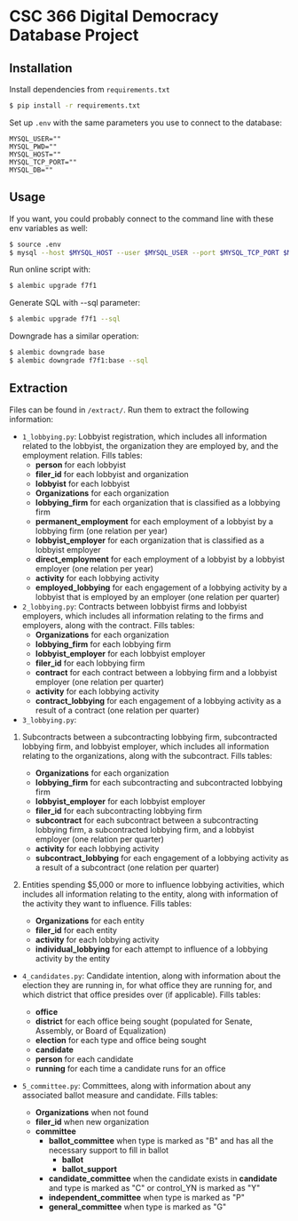 # CSC 366 Digital Democracy Database Project

## Installation

Install dependencies from `requirements.txt`

```bash
$ pip install -r requirements.txt
```

Set up `.env` with the same parameters you use to connect to the database:

```
MYSQL_USER=""
MYSQL_PWD=""
MYSQL_HOST=""
MYSQL_TCP_PORT=""
MYSQL_DB=""
```

## Usage

If you want, you could probably connect to the command line with these env variables
as well:

```bash
$ source .env
$ mysql --host $MYSQL_HOST --user $MYSQL_USER --port $MYSQL_TCP_PORT $MYSQL_DB
```

Run online script with:

```bash
$ alembic upgrade f7f1
```

Generate SQL with --sql parameter:

```bash
$ alembic upgrade f7f1 --sql
```

Downgrade has a similar operation:

```bash
$ alembic downgrade base
$ alembic downgrade f7f1:base --sql
```

## Extraction

Files can be found in `/extract/`. Run them to extract the following information:

- `1_lobbying.py`: Lobbyist registration, which includes all information related to the lobbyist, the organization they are employed by, and the employment relation. Fills tables:
  - **person** for each lobbyist
  - **filer_id** for each lobbyist and organization
  - **lobbyist** for each lobbyist
  - **Organizations** for each organization
  - **lobbying_firm** for each organization that is classified as a lobbying firm
  - **permanent_employment** for each employment of a lobbyist by a lobbying firm (one relation per year)
  - **lobbyist_employer** for each organization that is classified as a lobbyist employer
  - **direct_employment** for each employment of a lobbyist by a lobbyist employer (one relation per year)
  - **activity** for each lobbying activity
  - **employed_lobbying** for each engagement of a lobbying activity by a lobbyist that is employed by an employer (one relation per quarter)
- `2_lobbying.py`: Contracts between lobbyist firms and lobbyist employers, which includes all information relating to the firms and employers, along with the contract. Fills tables:
  - **Organizations** for each organization
  - **lobbying_firm** for each lobbying firm
  - **lobbyist_employer** for each lobbyist employer
  - **filer_id** for each lobbying firm
  - **contract** for each contract between a lobbying firm and a lobbyist employer (one relation per quarter)
  - **activity** for each lobbying activity
  - **contract_lobbying** for each engagement of a lobbying activity as a result of a contract (one relation per quarter)
- `3_lobbying.py`:

1. Subcontracts between a subcontracting lobbying firm, subcontracted lobbying firm, and lobbyist employer, which includes all information relating to the organizations, along with the subcontract. Fills tables:

   - **Organizations** for each organization
   - **lobbying_firm** for each subcontracting and subcontracted lobbying firm
   - **lobbyist_employer** for each lobbyist employer
   - **filer_id** for each subcontracting lobbying firm
   - **subcontract** for each subcontract between a subcontracting lobbying firm, a subcontracted lobbying firm, and a lobbyist employer (one relation per quarter)
   - **activity** for each lobbying activity
   - **subcontract_lobbying** for each engagement of a lobbying activity as a result of a subcontract (one relation per quarter)

2. Entities spending $5,000 or more to influence lobbying activities, which includes all information relating to the entity, along with information of the activity they want to influence. Fills tables:
   - **Organizations** for each entity
   - **filer_id** for each entity
   - **activity** for each lobbying activity
   - **individual_lobbying** for each attempt to influence of a lobbying activity by the entity

- `4_candidates.py`: Candidate intention, along with information about the election they are running in, for what office they are running for, and which district that office presides over (if applicable). Fills tables:
  - **office**
  - **district** for each office being sought (populated for Senate, Assembly, or Board of Equalization)
  - **election** for each type and office being sought
  - **candidate**
  - **person** for each candidate
  - **running** for each time a candidate runs for an office

- `5_committee.py`: Committees, along with information about any associated ballot measure and candidate. Fills tables:
  - **Organizations** when not found
  - **filer_id** when new organization
  - **committee**
    - **ballot_committee** when type is marked as "B" and has all the necessary support to fill in ballot
      - **ballot**
      - **ballot_support**
    - **candidate_committee** when the candidate exists in **candidate** and type is marked as "C" or control_YN is marked as "Y"
    - **independent_committee** when type is marked as "P"
    - **general_committee** when type is marked as "G"